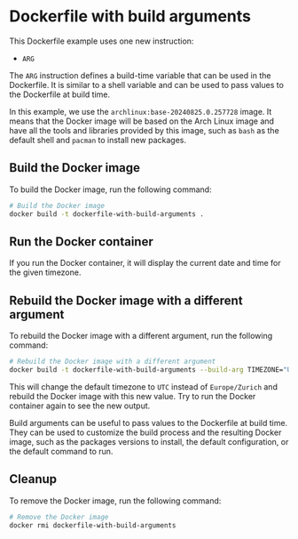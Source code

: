 # Dockerfile with build arguments

This Dockerfile example uses one new instruction:

- `ARG`

The `ARG` instruction defines a build-time variable that can be used in the
Dockerfile. It is similar to a shell variable and can be used to pass values to
the Dockerfile at build time.

In this example, we use the `archlinux:base-20240825.0.257728` image. It means
that the Docker image will be based on the Arch Linux image and have all the
tools and libraries provided by this image, such as `bash` as the default shell
and `pacman` to install new packages.

## Build the Docker image

To build the Docker image, run the following command:

```sh
# Build the Docker image
docker build -t dockerfile-with-build-arguments .
```

## Run the Docker container

If you run the Docker container, it will display the current date and time for
the given timezone.

## Rebuild the Docker image with a different argument

To rebuild the Docker image with a different argument, run the following
command:

```sh
# Rebuild the Docker image with a different argument
docker build -t dockerfile-with-build-arguments --build-arg TIMEZONE="UTC" .
```

This will change the default timezone to `UTC` instead of `Europe/Zurich` and
rebuild the Docker image with this new value. Try to run the Docker container
again to see the new output.

Build arguments can be useful to pass values to the Dockerfile at build time.
They can be used to customize the build process and the resulting Docker image,
such as the packages versions to install, the default configuration, or the
default command to run.

## Cleanup

To remove the Docker image, run the following command:

```sh
# Remove the Docker image
docker rmi dockerfile-with-build-arguments
```
